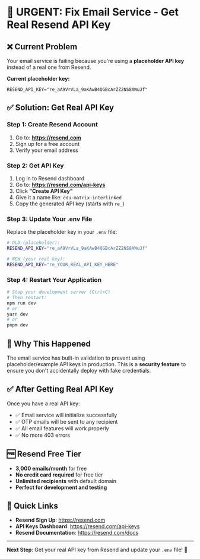 # 🚨 URGENT: Fix Email Service - Get Real Resend API Key

## ❌ Current Problem
Your email service is failing because you're using a **placeholder API key** instead of a real one from Resend.

**Current placeholder key:**
```
RESEND_API_KEY="re_aA9VrVLa_9aKAwB4QGBcArZZ2NS8AWuJf"
```

## ✅ Solution: Get Real API Key

### Step 1: Create Resend Account
1. Go to: **https://resend.com**
2. Sign up for a free account
3. Verify your email address

### Step 2: Get API Key
1. Log in to Resend dashboard
2. Go to: **https://resend.com/api-keys**
3. Click **"Create API Key"**
4. Give it a name like: `edu-matrix-interlinked`
5. Copy the generated API key (starts with `re_`)

### Step 3: Update Your .env File
Replace the placeholder key in your `.env` file:

```bash
# OLD (placeholder):
RESEND_API_KEY="re_aA9VrVLa_9aKAwB4QGBcArZZ2NS8AWuJf"

# NEW (your real key):
RESEND_API_KEY="re_YOUR_REAL_API_KEY_HERE"
```

### Step 4: Restart Your Application
```bash
# Stop your development server (Ctrl+C)
# Then restart:
npm run dev
# or
yarn dev
# or
pnpm dev
```

## 🎯 Why This Happened
The email service has built-in validation to prevent using placeholder/example API keys in production. This is a **security feature** to ensure you don't accidentally deploy with fake credentials.

## ✅ After Getting Real API Key
Once you have a real API key:
- ✅ Email service will initialize successfully
- ✅ OTP emails will be sent to any recipient
- ✅ All email features will work properly
- ✅ No more 403 errors

## 🆓 Resend Free Tier
- **3,000 emails/month** for free
- **No credit card required** for free tier
- **Unlimited recipients** with default domain
- **Perfect for development and testing**

## 🔗 Quick Links
- **Resend Sign Up**: https://resend.com
- **API Keys Dashboard**: https://resend.com/api-keys
- **Resend Documentation**: https://resend.com/docs

---

**Next Step**: Get your real API key from Resend and update your `.env` file! 🚀
